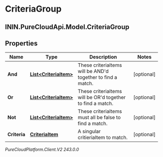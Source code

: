# CriteriaGroup

## ININ.PureCloudApi.Model.CriteriaGroup

## Properties

|Name | Type | Description | Notes|
|------------ | ------------- | ------------- | -------------|
| **And** | [**List&lt;CriteriaItem&gt;**](CriteriaItem) | These criteriaItems will be AND&#39;d together to find a match. | [optional] |
| **Or** | [**List&lt;CriteriaItem&gt;**](CriteriaItem) | These criteriaItems will be OR&#39;d together to find a match. | [optional] |
| **Not** | [**List&lt;CriteriaItem&gt;**](CriteriaItem) | These criteriaItems must all be false to find a match. | [optional] |
| **Criteria** | [**CriteriaItem**](CriteriaItem) | A singular critieriaItem to match. | [optional] |



_PureCloudPlatform.Client.V2 243.0.0_
